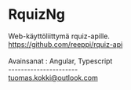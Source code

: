 # RquizNg

Web-käyttöliittymä rquiz-apille.<br>
https://github.com/reeppi/rquiz-api<br>
<br>
Avainsanat :  Angular, Typescript<br>
---------------------- <br />
tuomas.kokki@outlook.com
